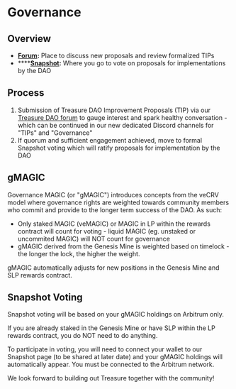 # Governance

## **Overview**

* [**Forum**](https://treasuredao.freeflarum.com)**:** Place to discuss new proposals and review formalized TIPs
* ****[**Snapshot**](https://snapshot.org/#/treasuredao.eth)**:** Where you go to vote on proposals for implementations by the DAO

## **Process**&#x20;

1. Submission of Treasure DAO Improvement Proposals (TIP) via our [Treasure DAO forum](https://treasuredao.freeflarum.com/t/general) to gauge interest and spark healthy conversation - which can be continued in our new dedicated Discord channels for "TIPs" and "Governance"
2. If quorum and sufficient engagement achieved, move to formal Snapshot voting which will ratify proposals for implementation by the DAO&#x20;

## **gMAGIC**

Governance MAGIC (or "gMAGIC") introduces concepts from the veCRV model where governance rights are weighted towards community members who commit and provide to the longer term success of the DAO. As such:

* Only staked MAGIC (veMAGIC) or MAGIC in LP within the rewards contract will count for voting - liquid MAGIC (eg. unstaked or uncommited MAGIC) will NOT count for governance
* gMAGIC derived from the Genesis Mine is weighted based on timelock - the longer the lock, the higher the weight.

gMAGIC automatically adjusts for new positions in the Genesis Mine and SLP rewards contract.

## **Snapshot Voting**

Snapshot voting will be based on your gMAGIC holdings on Arbitrum only.&#x20;

If you are already staked in the Genesis Mine or have SLP within the LP rewards contract, you do NOT need to do anything.&#x20;

To participate in voting, you will need to connect your wallet to our Snapshot page (to be shared at later date) and your gMAGIC holdings will automatically appear. You must be connected to the Arbitrum network.

We look forward to building out Treasure together with the community!
